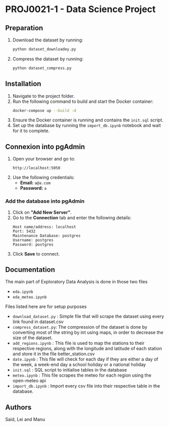 # PROJ0021-1 - Data Science Project

## Preparation
1. Download the dataset by running:  
   ```sh
   python dataset_downloadey.py
   ```
2. Compress the dataset by running:  
   ```sh
   python dataset_compress.py
   ```

## Installation
1. Navigate to the project folder.
2. Run the following command to build and start the Docker container:  
   ```sh
   docker-compose up --build -d
   ```
3. Ensure the Docker container is running and contains the `init.sql` script.
4. Set up the database by running the `import_db.ipynb` notebook and wait for it to complete.

## Connexion into pgAdmin
1. Open your browser and go to:  
   ```
   http://localhost:5050
   ```
2. Use the following credentials:
   - **Email:** `a@a.com`
   - **Password:** `a`

### Add the database into pgAdmin
1. Click on **"Add New Server"**.
2. Go to the **Connection** tab and enter the following details:
   ```
   Host name/address: localhost
   Port: 5432
   Maintenance Database: postgres
   Username: postgres
   Password: postgres
   ```
3. Click **Save** to connect.

## Documentation

The main part of Exploratory Data Analysis is done in those two files
- `eda.ipynb`
- `eda_meteo.ipynb`

Files listed here are for setup purposes
- `download_dataset.py` : Simple file that will scrape the dataset using every link found in dataset.csv
- `compress_dataset.py`: The compression of the dataset is done by converting most of the string by int using maps, in order to decrease the size of the dataset.
- `add_regions.ipynb` : This file is used to map the stations to their respective regions, along with the longitude and latitude of each station and store it in the file better_station.csv
- `date.ipynb` : This file will check for each day if they are either a day of the week, a week-end day a school holiday or a national holiday
- `init.sql` : SQL script to initialise tables in the database
- `meteo.ipynb` : This file scrapes the meteo for each region using the open-meteo api
- `import_db.ipynb` : Import every csv file into their respective table in the database.


## Authors
Said, Lei and Manu